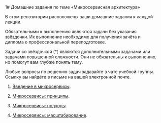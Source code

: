 1# Домашние задания по теме «Микросервисная архитектура»

В этом репозитории расположены ваши домашние задания к каждой лекции. 

Обязательными к выполнению являются задачи без указания звёздочки. Их выполнение необходимо для получения зачёта и диплома о профессиональной переподготовке.

Задачи со звёздочкой (*) являются дополнительными задачами или задачами повышенной сложности. Они не обязательны к выполнению, но помогут вам глубже понять тему.

Любые вопросы по решению задач задавайте в чате учебной группы. Ссылку вы найдёте в письме на вашей электронной почте.


1. [Введение в микросервисы](11-microservices-01-intro.md).

2. [Микросервисы: принципы](11-microservices-02-principles.md).

3. [Микросервисы: подходы](11-microservices-03-approaches.md).

4. [Микросервисы: масштабирование](11-microservices-04-scaling.md).
